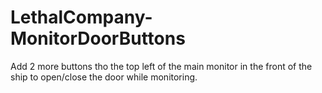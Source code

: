 # LethalCompany-MonitorDoorButtons
Add 2 more buttons tho the top left of the main monitor in the front of the ship to open/close the door while monitoring.
